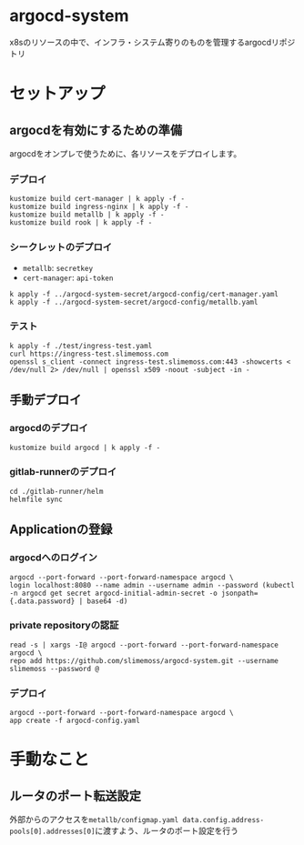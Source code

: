 # argocd-system
x8sのリソースの中で、インフラ・システム寄りのものを管理するargocdリポジトリ

# セットアップ
## argocdを有効にするための準備
argocdをオンプレで使うために、各リソースをデプロイします。

### デプロイ
```
kustomize build cert-manager | k apply -f -
kustomize build ingress-nginx | k apply -f -
kustomize build metallb | k apply -f -
kustomize build rook | k apply -f -
```

### シークレットのデプロイ

* `metallb`: `secretkey`
* `cert-manager`: `api-token`

```
k apply -f ../argocd-system-secret/argocd-config/cert-manager.yaml
k apply -f ../argocd-system-secret/argocd-config/metallb.yaml
```

### テスト
```
k apply -f ./test/ingress-test.yaml
curl https://ingress-test.slimemoss.com
openssl s_client -connect ingress-test.slimemoss.com:443 -showcerts < /dev/null 2> /dev/null | openssl x509 -noout -subject -in -
```

## 手動デプロイ
### argocdのデプロイ
```
kustomize build argocd | k apply -f -
```

### gitlab-runnerのデプロイ
```
cd ./gitlab-runner/helm
helmfile sync
```

## Applicationの登録
### argocdへのログイン
```
argocd --port-forward --port-forward-namespace argocd \
login localhost:8080 --name admin --username admin --password (kubectl -n argocd get secret argocd-initial-admin-secret -o jsonpath={.data.password} | base64 -d)
```

### private repositoryの認証
```
read -s | xargs -I@ argocd --port-forward --port-forward-namespace argocd \
repo add https://github.com/slimemoss/argocd-system.git --username slimemoss --password @
```

### デプロイ
```
argocd --port-forward --port-forward-namespace argocd \
app create -f argocd-config.yaml
```

# 手動なこと
## ルータのポート転送設定
外部からのアクセスを`metallb/configmap.yaml data.config.address-pools[0].addresses[0]`に渡すよう、ルータのポート設定を行う

